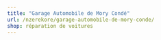 ```yaml
---
title: "Garage Automobile de Mory Condé"
url: /nzerekore/garage-automobile-de-mory-conde/
shop: réparation de voitures
---
```

